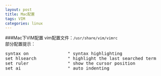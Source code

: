 ```yaml
---
layout: post
title: Mac配置
tags: VIM
categories: linux
---
```


###Mac下VIM配置
vim配置文件：`/usr/share/vim/vimrc`  
部分配置提示：  
<pre>
syntax on               " syntax highlighting
set hlsearch            " highlight the last searched term
set ruler               " show the cursor position
set ai                  " auto indenting
</pre>
